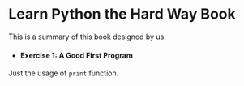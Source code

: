 # Learn Python the Hard Way Book
This is a summary of this book designed by us.

* #### Exercise 1: A Good First Program
Just the usage of `print` function.


